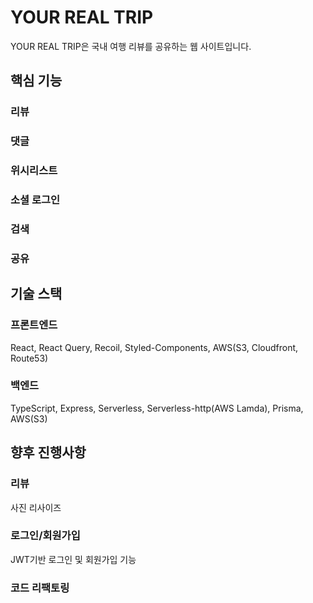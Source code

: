 # YOUR REAL TRIP
YOUR REAL TRIP은 국내 여행 리뷰를 공유하는 웹 사이트입니다.

## 핵심 기능
### 리뷰

### 댓글

### 위시리스트

### 소셜 로그인

### 검색

### 공유

## 기술 스택
### 프론트엔드
React, React Query, Recoil, Styled-Components, AWS(S3, Cloudfront, Route53)

### 백엔드
TypeScript, Express, Serverless, Serverless-http(AWS Lamda), Prisma, AWS(S3)

## 향후 진행사항
### 리뷰
사진 리사이즈

### 로그인/회원가입
JWT기반 로그인 및 회원가입 기능

### 코드 리팩토링
